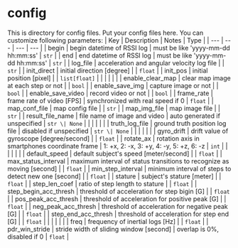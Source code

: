 # config
This is directory for config files.
Put your config files here.
You can customize following parameters:
| Key                   | Description                                                            | Notes                                    | Type          |
| ---                   | ---                                                                    | ---                                      | ---           |
| begin                 | begin datetime of RSSI log                                             | must be like 'yyyy-mm-dd hh:mm:ss'       | `str`         |
| end                   | end datetime of RSSI log                                               | must be like 'yyyy-mm-dd hh:mm:ss'       | `str`         |
| log_file              | acceleration and angular velocity log file                             |                                          | `str`         |
| init_direct           | initial direction [degree]                                             |                                          | `float`       |
| init_pos              | initial position [pixel]                                               |                                          | `list[float]` |
|                       |                                                                        |                                          |               |
| enable_clear_map      | clear map image at each step or not                                    |                                          | `bool`        |
| enable_save_img       | capture image or not                                                   |                                          | `bool`        |
| enable_save_video     | record video or not                                                    |                                          | `bool`        |
| frame_rate            | frame rate of video [FPS]                                              | synchronized with real speed if 0        | `float`       |
| map_conf_file         | map config file                                                        |                                          | `str`         |
| map_img_file          | map image file                                                         |                                          | `str`         |
| result_file_name      | file name of image and video                                           | auto generated if unspecified            | `str \| None` |
|                       |                                                                        |                                          |               |
| truth_log_file        | ground truth position log file                                         | disabled if unspecified                  | `str \| None` |
|                       |                                                                        |                                          |               |
| gyro_drift            | drift value of gyroscope [degree/second]                               |                                          | `float`       |
| rotate_ax             | rotation axis in smartphones coordinate frame                          | 1: +x, 2: -x, 3: +y, 4: -y, 5: +z, 6: -z | `int`         |
|                       |                                                                        |                                          |               |
| default_speed         | default subject's speed [meter/second]                                 |                                          | `float`       |
| max_status_interval   | maximum interval of status transitions to recognize as moving [second] |                                          | `float`       |
| min_step_interval     | minimum interval of steps to detect new one [second]                   |                                          | `float`       |
| stature               | subject's stature [meter]                                              |                                          | `float`       |
| step_len_coef         | ratio of step length to stature                                        |                                          | `float`       |
| step_begin_acc_thresh | threshold of acceleration for step bigin [G]                           |                                          | `float`       |
| pos_peak_acc_thresh   | threshold of acceleration for positive peak [G]                        |                                          | `float`       |
| neg_peak_acc_thresh   | threshold of acceleration for negative peak [G]                        |                                          | `float`       |
| step_end_acc_thresh   | threshold of acceleration for step end [G]                             |                                          | `float`       |
|                       |                                                                        |                                          |               |
| freq                  | frequency of inertial logs [Hz]                                        |                                          | `float`       |
| pdr_win_stride        | stride width of sliding window [second]                                | overlap is 0%, disabled if 0             | `float`       |
